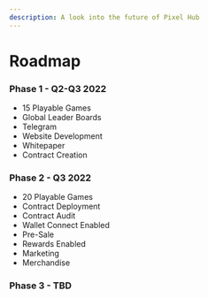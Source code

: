 ```yaml
---
description: A look into the future of Pixel Hub
---
```


# Roadmap

### Phase 1 - Q2-Q3 2022&#x20;

* 15 Playable Games&#x20;
* Global Leader Boards&#x20;
* Telegram
* Website Development
* Whitepaper
* Contract Creation

### Phase 2 - Q3 2022

* 20 Playable Games
* Contract Deployment
* Contract Audit
* Wallet Connect Enabled
* Pre-Sale
* Rewards Enabled
* Marketing
* Merchandise

### Phase 3 - TBD
